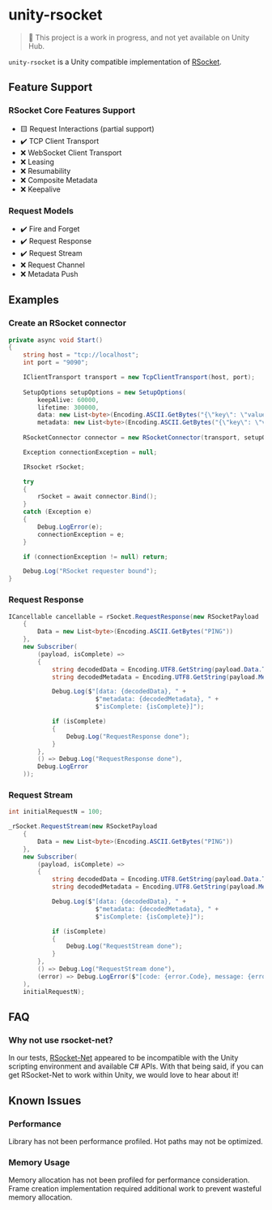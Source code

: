 # unity-rsocket

> 🚨 This project is a work in progress, and not yet available on Unity Hub.

`unity-rsocket` is a Unity compatible implementation of [RSocket](https://rsocket.io).

## Feature Support

### RSocket Core Features Support

- 🟨 Request Interactions (partial support)
- ✔️ TCP Client Transport
- ❌ WebSocket Client Transport
- ❌ Leasing
- ❌ Resumability
- ❌ Composite Metadata
- ❌ Keepalive

### Request Models

- ✔️ Fire and Forget
- ✔️ Request Response
- ✔️ Request Stream
- ❌ Request Channel
- ❌ Metadata Push

## Examples

### Create an RSocket connector

```c#
private async void Start()
{
    string host = "tcp://localhost";
    int port = "9090";

    IClientTransport transport = new TcpClientTransport(host, port);
    
    SetupOptions setupOptions = new SetupOptions(
        keepAlive: 60000,
        lifetime: 300000,
        data: new List<byte>(Encoding.ASCII.GetBytes("{\"key\": \"value\"}")),
        metadata: new List<byte>(Encoding.ASCII.GetBytes("{\"key\": \"value\"}")));
    
    RSocketConnector connector = new RSocketConnector(transport, setupOptions);

    Exception connectionException = null;

    IRsocket rSocket;

    try
    {
        rSocket = await connector.Bind();
    }
    catch (Exception e)
    {
        Debug.LogError(e);
        connectionException = e;
    }

    if (connectionException != null) return;

    Debug.Log("RSocket requester bound");
}
```

### Request Response

```c#
ICancellable cancellable = rSocket.RequestResponse(new RSocketPayload
    {
        Data = new List<byte>(Encoding.ASCII.GetBytes("PING"))
    },
    new Subscriber(
        (payload, isComplete) =>
        {
            string decodedData = Encoding.UTF8.GetString(payload.Data.ToArray());
            string decodedMetadata = Encoding.UTF8.GetString(payload.Metadata.ToArray());

            Debug.Log($"[data: {decodedData}, " +
                        $"metadata: {decodedMetadata}, " +
                        $"isComplete: {isComplete}]");

            if (isComplete)
            {
                Debug.Log("RequestResponse done");
            }
        },
        () => Debug.Log("RequestResponse done"),
        Debug.LogError
    ));
```

### Request Stream

```c#
int initialRequestN = 100;

_rSocket.RequestStream(new RSocketPayload
    {
        Data = new List<byte>(Encoding.ASCII.GetBytes("PING"))
    },
    new Subscriber(
        (payload, isComplete) =>
        {
            string decodedData = Encoding.UTF8.GetString(payload.Data.ToArray());
            string decodedMetadata = Encoding.UTF8.GetString(payload.Metadata.ToArray());

            Debug.Log($"[data: {decodedData}, " +
                        $"metadata: {decodedMetadata}, " +
                        $"isComplete: {isComplete}]");

            if (isComplete)
            {
                Debug.Log("RequestStream done");
            }
        },
        () => Debug.Log("RequestStream done"),
        (error) => Debug.LogError($"[code: {error.Code}, message: {error.Message}]", this)
    ),
    initialRequestN);
```

## FAQ

### Why not use rsocket-net?

In our tests, [RSocket-Net](https://github.com/rsocket/rsocket-net) appeared to be incompatible with the Unity scripting environment and available C# APIs. With that being said, if you can get RSocket-Net to work within Unity, we would love to hear about it!

## Known Issues

### Performance

Library has not been performance profiled. Hot paths may not be optimized.

### Memory Usage

Memory allocation has not been profiled for performance consideration. Frame creation implementation required additional work to prevent wasteful memory allocation.
